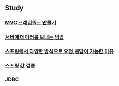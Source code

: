 ## Study


### [MVC 프레임워크 만들기](https://github.com/jiny798/spring-god/tree/main/mvc-first)

### [서버에 데이터를 보내는 방법](https://github.com/jiny798/spring-god/tree/main/mvc-second) 

### [스프링에서 다양한 방식으로 요청,응답이 가능한 이유](https://github.com/jiny798/spring-god/tree/main/mvc-second/src/main/java/hello/springmvc)

### 스프링 값 검증

### JDBC

